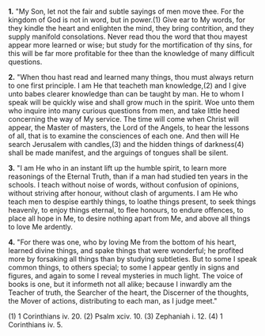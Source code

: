 **1.** "My Son, let not the fair and subtle sayings of men move thee. For the kingdom of God is not in word, but in power.(1) Give ear to My words, for they kindle the heart and enlighten the mind, they bring contrition, and they supply manifold consolations. Never read thou the word that thou mayest appear more learned or wise; but study for the mortification of thy sins, for this will be far more profitable for thee than the knowledge of many difficult questions.

**2.** "When thou hast read and learned many things, thou must always return to one first principle. I am He that teacheth man knowledge,(2) and I give unto babes clearer knowledge than can be taught by man. He to whom I speak will be quickly wise and shall grow much in the spirit. Woe unto them who inquire into many curious questions from men, and take little heed concerning the way of My service. The time will come when Christ will appear, the Master of masters, the Lord of the Angels, to hear the lessons of all, that is to examine the consciences of each one. And then will He search Jerusalem with candles,(3) and the hidden things of darkness(4) shall be made manifest, and the arguings of tongues shall be silent.

**3.** "I am He who in an instant lift up the humble spirit, to learn more reasonings of the Eternal Truth, than if a man had studied ten years in the schools. I teach without noise of words, without confusion of opinions, without striving after honour, without clash of arguments. I am He who teach men to despise earthly things, to loathe things present, to seek things heavenly, to enjoy things eternal, to flee honours, to endure offences, to place all hope in Me, to desire nothing apart from Me, and above all things to love Me ardently.

**4.** "For there was one, who by loving Me from the bottom of his heart, learned divine things, and spake things that were wonderful; he profited more by forsaking all things than by studying subtleties. But to some I speak common things, to others special; to some I appear gently in signs and figures, and again to some I reveal mysteries in much light. The voice of books is one, but it informeth not all alike; because I inwardly am the Teacher of truth, the Searcher of the heart, the Discerner of the thoughts, the Mover of actions, distributing to each man, as I judge meet."

\(1\) 1 Corinthians iv. 20. (2) Psalm xciv. 10. (3) Zephaniah i. 12. (4) 1 Corinthians iv. 5.

